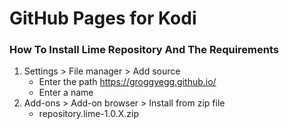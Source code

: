 # GitHub Pages for Kodi

### How To Install Lime Repository And The Requirements

1. Settings > File manager > Add source
    - Enter the path https://groggyegg.github.io/
    - Enter a name
2. Add-ons > Add-on browser > Install from zip file
    - repository.lime-1.0.X.zip
